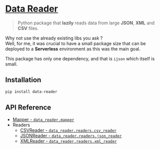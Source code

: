 [Data Reader](https://github.com/polkovnik-z/python-data-reader/blob/master/README.md)
===========
> Python package that **lazily** reads data from large **JSON**, **XML** and **CSV** files.

Why not use the already existing libs you ask ?  
Well, for me, it was crucial to have a small package size that can be deployed to a **Serverless** environment as this was the main goal.  

This package has only one dependency, and that is `ijson` which itself is small.

Installation
------------
```sh
pip install data-reader
```

API Reference
-------------
 * [Mapper - `data_reader.mapper`](https://github.com/polkovnik-z/python-data-reader/blob/master/docs/mapper.md)
 * Readers
   * [CSVReader - `data_reader.readers.csv_reader`](https://github.com/polkovnik-z/python-data-reader/blob/master/docs/csv-reader.md)
   * [JSONReader - `data_reader.readers.json_reader`](https://github.com/polkovnik-z/python-data-reader/blob/master/docs/json-reader.md)
   * [XMLReader - `data_reader.readers.xml_reader`](https://github.com/polkovnik-z/python-data-reader/blob/master/docs/xml-reader.md)
